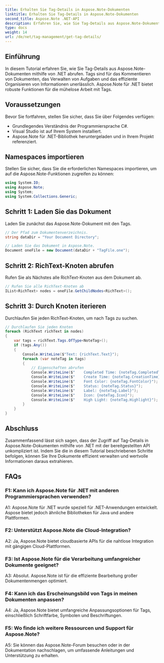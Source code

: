 ```yaml
---
title: Erhalten Sie Tag-Details in Aspose.Note-Dokumenten
linktitle: Erhalten Sie Tag-Details in Aspose.Note-Dokumenten
second_title: Aspose.Note .NET-API
description: Erfahren Sie, wie Sie Tag-Details aus Aspose.Note-Dokumenten mithilfe von .NET abrufen. Verwalten Sie Aufgaben effizient mit Aspose.Note-APIs.
type: docs
weight: 14
url: /de/net/tag-management/get-tag-details/
---
```

## Einführung

In diesem Tutorial erfahren Sie, wie Sie Tag-Details aus Aspose.Note-Dokumenten mithilfe von .NET abrufen. Tags sind für das Kommentieren von Dokumenten, das Verwalten von Aufgaben und das effiziente Organisieren von Informationen unerlässlich. Aspose.Note für .NET bietet robuste Funktionen für die mühelose Arbeit mit Tags.

## Voraussetzungen

Bevor Sie fortfahren, stellen Sie sicher, dass Sie über Folgendes verfügen:

- Grundlegendes Verständnis der Programmiersprache C#.
- Visual Studio ist auf Ihrem System installiert.
- Aspose.Note für .NET-Bibliothek heruntergeladen und in Ihrem Projekt referenziert.

## Namespaces importieren

Stellen Sie sicher, dass Sie die erforderlichen Namespaces importieren, um auf die Aspose.Note-Funktionen zugreifen zu können:

```csharp
using System.IO;
using Aspose.Note;
using System;
using System.Collections.Generic;
```

## Schritt 1: Laden Sie das Dokument

Laden Sie zunächst das Aspose.Note-Dokument mit den Tags.

```csharp
// Der Pfad zum Dokumentenverzeichnis.
string dataDir = "Your Document Directory";

// Laden Sie das Dokument in Aspose.Note.
Document oneFile = new Document(dataDir + "TagFile.one");
```

## Schritt 2: RichText-Knoten abrufen

Rufen Sie als Nächstes alle RichText-Knoten aus dem Dokument ab.

```csharp
// Rufen Sie alle RichText-Knoten ab
IList<RichText> nodes = oneFile.GetChildNodes<RichText>();
```

## Schritt 3: Durch Knoten iterieren

Durchlaufen Sie jeden RichText-Knoten, um nach Tags zu suchen.

```csharp
// Durchlaufen Sie jeden Knoten
foreach (RichText richText in nodes)
{
    var tags = richText.Tags.OfType<NoteTag>();
    if (tags.Any())
    {
        Console.WriteLine($"Text: {richText.Text}");
        foreach (var noteTag in tags)
        {
            // Eigenschaften abrufen
            Console.WriteLine($"    Completed Time: {noteTag.CompletedTime}");
            Console.WriteLine($"    Create Time: {noteTag.CreationTime}");
            Console.WriteLine($"    Font Color: {noteTag.FontColor}");
            Console.WriteLine($"    Status: {noteTag.Status}");
            Console.WriteLine($"    Label: {noteTag.Label}");
            Console.WriteLine($"    Icon: {noteTag.Icon}");
            Console.WriteLine($"    High Light: {noteTag.Highlight}");
        }
    }
}
```

## Abschluss

Zusammenfassend lässt sich sagen, dass der Zugriff auf Tag-Details in Aspose.Note-Dokumenten mithilfe von .NET mit der bereitgestellten API unkompliziert ist. Indem Sie die in diesem Tutorial beschriebenen Schritte befolgen, können Sie Ihre Dokumente effizient verwalten und wertvolle Informationen daraus extrahieren.

## FAQs

### F1: Kann ich Aspose.Note für .NET mit anderen Programmiersprachen verwenden?

A1: Aspose.Note für .NET wurde speziell für .NET-Anwendungen entwickelt. Aspose bietet jedoch ähnliche Bibliotheken für Java und andere Plattformen.

### F2: Unterstützt Aspose.Note die Cloud-Integration?

A2: Ja, Aspose.Note bietet cloudbasierte APIs für die nahtlose Integration mit gängigen Cloud-Plattformen.

### F3: Ist Aspose.Note für die Verarbeitung umfangreicher Dokumente geeignet?

A3: Absolut. Aspose.Note ist für die effiziente Bearbeitung großer Dokumentenmengen optimiert.

### F4: Kann ich das Erscheinungsbild von Tags in meinen Dokumenten anpassen?

A4: Ja, Aspose.Note bietet umfangreiche Anpassungsoptionen für Tags, einschließlich Schriftfarbe, Symbolen und Beschriftungen.

### F5: Wo finde ich weitere Ressourcen und Support für Aspose.Note?

A5: Sie können das Aspose.Note-Forum besuchen oder in der Dokumentation nachschlagen, um umfassende Anleitungen und Unterstützung zu erhalten.